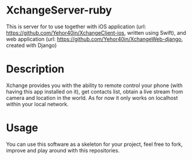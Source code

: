 # XchangeServer-ruby
This is server for to use together with iOS application (url: https://github.com/Yehor40in/XchangeClient-ios, written using Swift), and web application (url: https://github.com/Yehor40in/XchangeWeb-django, created with Django)

# Description
Xchange provides you with the ability to remote control your phone (with having this app installed on it), get contacts list, obtain a live stream from camera and location in the world.
As for now it only works on localhost within your local network.

# Usage
You can use this software as a skeleton for your project, feel free to fork, improve and play around with this repositories.
